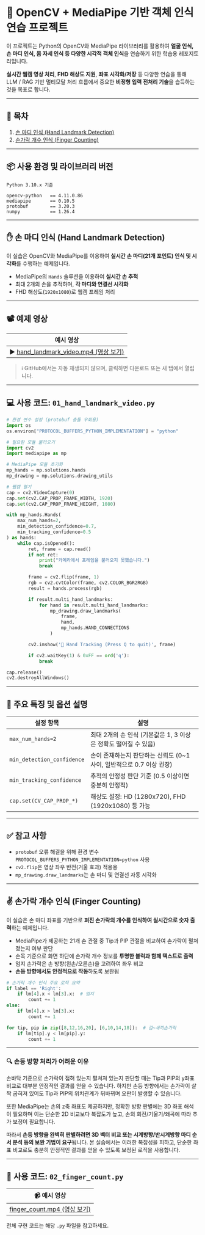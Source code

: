 # 🎯 OpenCV + MediaPipe 기반 객체 인식 연습 프로젝트

이 프로젝트는 Python의 OpenCV와 MediaPipe 라이브러리를 활용하여
**얼굴 인식, 손 마디 인식, 몸 자세 인식 등 다양한 시각적 객체 인식**을 연습하기 위한 학습용 레포지토리입니다.

**실시간 웹캠 영상 처리**, **FHD 해상도 지원**, **좌표 시각화/저장** 등 다양한 연습을 통해
LLM / RAG 기반 멀티모달 처리 흐름에서 중요한 **비정형 입력 전처리 기술**을 습득하는 것을 목표로 합니다.

---

## 📑 목차

1. [손 마디 인식 (Hand Landmark Detection)](#손-마디-인식-hand-landmark-detection)
2. [손가락 개수 인식 (Finger Counting)](#손가락-개수-인식-finger-counting)

---

## 📦 사용 환경 및 라이브러리 버전

```text
Python 3.10.x 기준

opencv-python   == 4.11.0.86
mediapipe       == 0.10.5
protobuf        == 3.20.3
numpy           == 1.26.4
```

---

## ✋ 손 마디 인식 (Hand Landmark Detection)

이 실습은 OpenCV와 MediaPipe를 이용하여
**실시간 손 마디(21개 포인트) 인식 및 시각화**를 수행하는 예제입니다.

* MediaPipe의 `Hands` 솔루션을 이용하여 **실시간 손 추적**
* 최대 2개의 손을 추적하며, **각 마디와 연결선 시각화**
* FHD 해상도(`1920x1080`)로 웹캠 프레임 처리

---

## 📽️ 예제 영상

| 예시 영상                                                           |
| --------------------------------------------------------------- |
| ▶️ [hand\_landmark\_video.mp4 (영상 보기)](hand_landmark_video.mp4) |

> ℹ️ GitHub에서는 자동 재생되지 않으며, 클릭하면 다운로드 또는 새 탭에서 열립니다.

---

## 💻 사용 코드: `01_hand_landmark_video.py`

```python
# 환경 변수 설정 (protobuf 충돌 우회용)
import os
os.environ["PROTOCOL_BUFFERS_PYTHON_IMPLEMENTATION"] = "python"

# 필요한 모듈 불러오기
import cv2
import mediapipe as mp

# MediaPipe 모듈 초기화
mp_hands = mp.solutions.hands
mp_drawing = mp.solutions.drawing_utils

# 웹캠 열기
cap = cv2.VideoCapture(0)
cap.set(cv2.CAP_PROP_FRAME_WIDTH, 1920)
cap.set(cv2.CAP_PROP_FRAME_HEIGHT, 1080)

with mp_hands.Hands(
    max_num_hands=2,
    min_detection_confidence=0.7,
    min_tracking_confidence=0.5
) as hands:
    while cap.isOpened():
        ret, frame = cap.read()
        if not ret:
            print("카메라에서 프레임을 불러오지 못했습니다.")
            break

        frame = cv2.flip(frame, 1)
        rgb = cv2.cvtColor(frame, cv2.COLOR_BGR2RGB)
        result = hands.process(rgb)

        if result.multi_hand_landmarks:
            for hand in result.multi_hand_landmarks:
                mp_drawing.draw_landmarks(
                    frame,
                    hand,
                    mp_hands.HAND_CONNECTIONS
                )

        cv2.imshow('📸 Hand Tracking (Press Q to quit)', frame)

        if cv2.waitKey(1) & 0xFF == ord('q'):
            break

cap.release()
cv2.destroyAllWindows()
```

---

## 🧩 주요 특징 및 옵션 설명

| 설정 항목                      | 설명                                           |
| -------------------------- | -------------------------------------------- |
| `max_num_hands=2`          | 최대 2개의 손 인식 (기본값은 1, 3 이상은 정확도 떨어질 수 있음)     |
| `min_detection_confidence` | 손이 존재하는지 판단하는 신뢰도 (0\~1 사이, 일반적으로 0.7 이상 권장) |
| `min_tracking_confidence`  | 추적의 안정성 판단 기준 (0.5 이상이면 충분히 안정적)             |
| `cap.set(CV_CAP_PROP_*)`   | 해상도 설정: HD (1280x720), FHD (1920x1080) 등 가능  |

---

## ✅ 참고 사항

* `protobuf` 오류 해결을 위해 환경 변수 `PROTOCOL_BUFFERS_PYTHON_IMPLEMENTATION=python` 사용
* `cv2.flip`은 영상 좌우 반전(거울 효과) 적용용
* `mp_drawing.draw_landmarks`는 손 마디 및 연결선 자동 시각화

---

## ✌️ 손가락 개수 인식 (Finger Counting)

이 실습은 손 마디 좌표를 기반으로
**펴진 손가락의 개수를 인식하여 실시간으로 숫자 출력**하는 예제입니다.

* MediaPipe가 제공하는 21개 손 관절 중 Tip과 PIP 관절을 비교하여 손가락이 펼쳐졌는지 여부 판단
* 손목 기준으로 화면 하단에 손가락 개수 정보를 **투명한 블럭과 함께 텍스트로 출력**
* 엄지 손가락은 손 방향(왼손/오른손)을 고려하여 좌우 비교
* **손등 방향에서도 안정적으로 작동**하도록 보완됨

```python
# 손가락 개수 인식 주요 로직 요약
if label == 'Right':
    if lm[4].x < lm[3].x:  # 엄지
        count += 1
else:
    if lm[4].x > lm[3].x:
        count += 1

for tip, pip in zip([8,12,16,20], [6,10,14,18]):  # 검~새끼손가락
    if lm[tip].y < lm[pip].y:
        count += 1
```

---

### 🔍 손등 방향 처리가 어려운 이유

손바닥 기준으로 손가락이 접혀 있는지 펼쳐져 있는지 판단할 때는
Tip과 PIP의 y좌표 비교로 대부분 안정적인 결과를 얻을 수 있습니다.
하지만 손등 방향에서는 손가락이 살짝 굽혀져 있어도 Tip과 PIP의 위치관계가 뒤바뀌며 오판이 발생할 수 있습니다.

또한 MediaPipe는 손의 z축 좌표도 제공하지만, 정확한 방향 판별에는 3D 좌표 해석이 필요하며
이는 단순한 2D 비교보다 복잡도가 높고, 손의 회전/기울기/왜곡에 따라 추가 보정이 필요합니다.

따라서 **손등 방향을 완벽히 판별하려면 3D 벡터 비교 또는 시계방향/반시계방향 마디 순서 분석 등의 보완 기법이 요구**됩니다.
본 실습에서는 이러한 복잡성을 피하고, 단순한 좌표 비교로도 충분히 안정적인 결과를 얻을 수 있도록 보정된 로직을 사용합니다.

---

## 📂 사용 코드: `02_finger_count.py`

|📹 예시 영상|
| --------------------------------------------------------------- |
|[finger\_count.mp4 (영상 보기)](finger_count.mp4) |

전체 구현 코드는 해당 `.py` 파일을 참고하세요.
